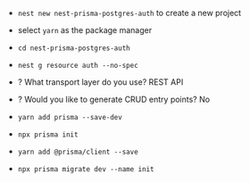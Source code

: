 - `nest new nest-prisma-postgres-auth` to create a new project
- select `yarn` as the package manager
- `cd nest-prisma-postgres-auth`
- `nest g resource auth --no-spec`
- ? What transport layer do you use? REST API
- ? Would you like to generate CRUD entry points? No

- `yarn add prisma --save-dev`
- `npx prisma init`
- `yarn add @prisma/client --save`
- `npx prisma migrate dev --name init`

